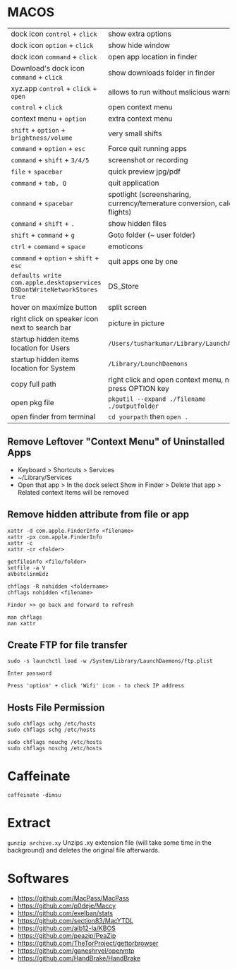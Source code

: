 # MACOS
|   |   |
|---|---|
| dock icon `control` + `click` | show extra options |
| dock icon `option` + `click` | show hide window |
| dock icon `command` + `click` | open app location in finder |
| Download's dock icon `command` + `click` | show downloads folder in finder |
| xyz.app `control` + `click` + `open` | allows to run without malicious warning |
| `control` + `click` | open context menu |
| context menu + `option` | extra context menu |
| `shift` + `option` + `brightness/volume` | very small shifts |
| `command` + `option` + `esc` | Force quit running apps |
| `command` + `shift` + `3/4/5` | screenshot or recording |
| `file` + `spacebar` | quick preview jpg/pdf |
| `command` + `tab, Q` | quit application |
| `command` + `spacebar` | spotlight (screensharing, currency/temerature conversion, calc, flights) |
| `command` + `shift` + `.` | show hidden files |
| `shift` + `command` + `g` | Goto folder (~ user folder) |
| `ctrl` + `command` + `space` | emoticons |
| `command` + `option` + `shift` + `esc` | quit apps one by one |
| `defaults write com.apple.desktopservices DSDontWriteNetworkStores true` | DS_Store |
| hover on maximize button | split screen |
| right click on speaker icon next to search bar | picture in picture |
| startup hidden items location for Users | `/Users/tusharkumar/Library/LaunchAgents/` |
| startup hidden items location for System | `/Library/LaunchDaemons`  |
| copy full path | right click and open context menu, now press OPTION key |
| open pkg file | `pkgutil --expand ./filename ./outputfolder` |
| open finder from terminal | `cd yourpath` then `open .`|

## Remove Leftover "Context Menu" of Uninstalled Apps
* Keyboard > Shortcuts > Services
* ~/Library/Services
* Open that app > In the dock select Show in Finder > Delete that app >  Related context Items will be removed


## Remove hidden attribute from file or app

```
xattr -d com.apple.FinderInfo <filename>
xattr -px com.apple.FinderInfo
xattr -c
xattr -cr <folder>

getfileinfo <file/folder>
setfile -a V
aVbstclinmEdz

chflags -R nohidden <foldername>
chflags nohidden <filename>

Finder >> go back and forward to refresh

man chflags
man xattr
```

## Create FTP for file transfer

```
sudo -s launchctl load -w /System/Library/LaunchDaemons/ftp.plist

Enter password

Press 'option' + click 'Wifi' icon - to check IP address
```

## Hosts File Permission
```
sudo chflags uchg /etc/hosts
sudo chflags schg /etc/hosts

sudo chflags nouchg /etc/hosts
sudo chflags noschg /etc/hosts
```

# Caffeinate
`caffeinate -dimsu`

# Extract
`gunzip archive.xy` Unzips .xy extension file (will take some time in the background) and deletes the original file afterwards.

# Softwares
- https://github.com/MacPass/MacPass
- https://github.com/p0deje/Maccy
- https://github.com/exelban/stats
- https://github.com/section83/MacYTDL
- https://github.com/alb12-la/KBOS
- https://github.com/peazip/PeaZip
- https://github.com/TheTorProject/gettorbrowser
- https://github.com/ganeshrvel/openmtp
- https://github.com/HandBrake/HandBrake

